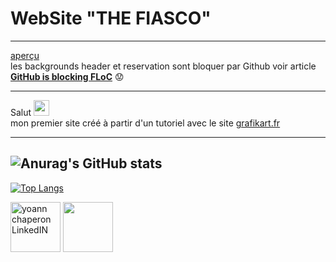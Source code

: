 # WebSite "**THE FIASCO**"

---
[aperçu](https://yoann-chaperon.github.io/Website-THE-FIASCO-/)  
les backgrounds header et reservation sont bloquer par Github voir article [**GitHub is blocking FLoC**](https://www.techradar.com/news/github-is-blocking-floc) 😟

---
Salut <img src="https://media.giphy.com/media/hvRJCLFzcasrR4ia7z/giphy.gif" width="25px">  
 mon premier site créé à partir d'un tutoriel avec le site [grafikart.fr](https://grafikart.fr/tutoriels/tp-restaurant-figma-1052#autoplay)

 ---

![Anurag's GitHub stats](https://github-readme-stats.vercel.app/api?username=yoann-chaperon&hide=contribs,prs&theme=synthwave)
---
[![Top Langs](https://github-readme-stats.vercel.app/api/top-langs/?username=yoann-chaperon&layout=compact)](https://github.com/yoann-chaperon/github-readme-stats)

<a href="https://www.linkedin.com/in/yoann-chaperon/">
  <img radius="50%"alt="yoann chaperon LinkedIN" width="80px" height="80px"   src="https://www.cabinet-ace.fr/wp-content/uploads/2018/07/linked-in2.gif"/></a>
<a href="https://twitter.com/chaps35300"><img src="https://i.pinimg.com/originals/81/16/88/811688d44a9906c2b1db6cde2304168b.gif" width="80px" height="80px"/></a>